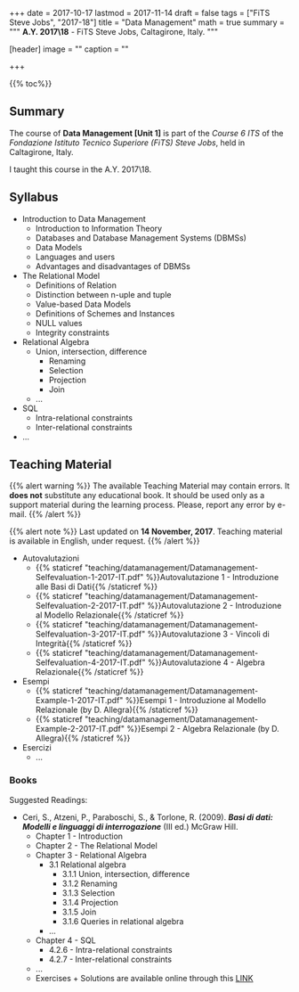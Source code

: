 +++
date = 2017-10-17
lastmod = 2017-11-14
draft = false
tags = ["FiTS Steve Jobs", "2017-18"]
title = "Data Management"
math = true
summary = """
**A.Y. 2017\\18** - FiTS Steve Jobs, Caltagirone, Italy. 
"""

[header]
image = ""
caption = ""

+++

{{% toc%}}

## Summary

The course of **Data Management [Unit 1]** is part of the *Course 6 ITS* of the *Fondazione Istituto Tecnico Superiore (FiTS) Steve Jobs*, held in Caltagirone, Italy.

I taught this course in the A.Y. 2017\\18.

## Syllabus

* Introduction to Data Management
  * Introduction to Information Theory
  * Databases and Database Management Systems (DBMSs)
  * Data Models
  * Languages and users
  * Advantages and disadvantages of DBMSs
* The Relational Model
  * Definitions of Relation
  * Distinction between n-uple and tuple
  * Value-based Data Models
  * Definitions of Schemes and Instances
  * NULL values
  * Integrity constraints
* Relational Algebra
  * Union, intersection, difference
    * Renaming
    * Selection
    * Projection
    * Join
  * ...
* SQL
  * Intra-relational constraints
  * Inter-relational constraints
* ...

## Teaching Material

{{% alert warning %}}
The available Teaching Material may contain errors. It **does not** substitute any educational book. It should be used only as a support material during the learning process. Please, report any error by e-mail.
{{% /alert %}}

{{% alert note %}}
Last updated on **14 November, 2017**. Teaching material is available in English, under request.
{{% /alert %}}

* Autovalutazioni
  * {{% staticref "teaching/datamanagement/Datamanagement-Selfevaluation-1-2017-IT.pdf" %}}Autovalutazione 1 - Introduzione alle Basi di Dati{{% /staticref %}}
  * {{% staticref "teaching/datamanagement/Datamanagement-Selfevaluation-2-2017-IT.pdf" %}}Autovalutazione 2 - Introduzione al Modello Relazionale{{% /staticref %}}
  * {{% staticref "teaching/datamanagement/Datamanagement-Selfevaluation-3-2017-IT.pdf" %}}Autovalutazione 3 - Vincoli di Integrità{{% /staticref %}}
  * {{% staticref "teaching/datamanagement/Datamanagement-Selfevaluation-4-2017-IT.pdf" %}}Autovalutazione 4 - Algebra Relazionale{{% /staticref %}}
* Esempi
  * {{% staticref "teaching/datamanagement/Datamanagement-Example-1-2017-IT.pdf" %}}Esempi 1 - Introduzione al Modello Relazionale (by D. Allegra){{% /staticref %}}
  * {{% staticref "teaching/datamanagement/Datamanagement-Example-2-2017-IT.pdf" %}}Esempi 2 - Algebra Relazionale (by D. Allegra){{% /staticref %}}
* Esercizi
  * ... 

### Books

Suggested Readings:

* Ceri, S., Atzeni, P., Paraboschi, S., & Torlone, R. (2009). _**Basi di dati: Modelli e linguaggi di interrogazione**_ (III ed.) McGraw Hill.
  * Chapter 1 - Introduction
  * Chapter 2 - The Relational Model
  * Chapter 3 - Relational Algebra
      * 3.1 Relational algebra
          * 3.1.1 Union, intersection, difference
          * 3.1.2 Renaming
          * 3.1.3 Selection
          * 3.1.4 Projection
          * 3.1.5 Join
          * 3.1.6 Queries in relational algebra
      * ... 
  * Chapter 4 - SQL
      * 4.2.6 - Intra-relational constraints
      * 4.2.7 - Inter-relational constraints
  * ...
  * Exercises + Solutions are available online through this [LINK](http://www.ateneonline.it/atzeni3e/areastudenti.asp)